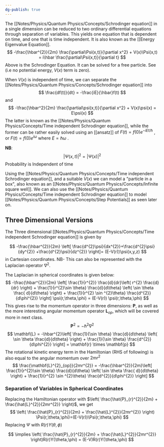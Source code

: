```yaml
---
dg-publish: true
---
```

The [[Notes/Physics/Quantum Physics/Concepts/Schrodinger equation]] in a single dimension can be reduced to two ordinary differential equations through separation of variables. This yields one equation that is dependent on time, and one that is time independent. It is also known as the [[Energy Eigenvalue Equation]]. 
$$
-\frac{\hbar^{2}}{2m} \frac{\partial\Psi(x,t)}{\partial x^2} + V(x)\Psi(x,t) = i\hbar  \frac{\partial\Psi(x,t)}{\partial t}
$$
Above is the Schrodinger Equation. It can be solved for a free particle. See  (i.e no potential energy, $V(x)$ term is zero). 

When $V(x)$ is independent of time, we can separate the [[Notes/Physics/Quantum Physics/Concepts/Schrodinger equation]] into 
$$
\frac{df(t)}{dt} = -\frac{iE}{\hbar}f(t)
$$
and
$$
-\frac{\hbar^2}{2m} \frac{\partial\psi(x,t)}{\partial x^2} + V(x)\psi(x) = E\psi(x)
$$
The latter is known as the [[Notes/Physics/Quantum Physics/Concepts/Time independent Schrodinger equation]], while the former can be rather easily solved using an [[ansatz]] of $F(t) =f(0)e^{-iEt/\hbar}$ , or $F(t) =f(0)e^{i\omega}$ where $E = \hbar \omega$ . 

**NB**:
$$
|\Psi(x,t)|^2 = |\Psi(x)|^2
$$
Probability is Independent of time

Using the [[Notes/Physics/Quantum Physics/Concepts/Time independent Schrodinger equation]], and a suitable $V(x)$ we can model a "particle in a box", also known as an [[Notes/Physics/Quantum Physics/Concepts/Infinite square well]]. We can also use the [[Notes/Physics/Quantum Physics/Concepts/Time independent Schrodinger equation]] to model [[Notes/Physics/Quantum Physics/Concepts/Step Potentials]] as seen later on. 


## Three Dimensional Versions
The Three dimensional [[Notes/Physics/Quantum Physics/Concepts/Time independent Schrodinger equation]] is given by 

$$
-\frac{\hbar^{2}}{2m} \left[ \frac{d^{2}\psi}{dx^{2}}+\frac{d^{2}\psi}{dy^{2}} +\frac{d^{2}\psi}{dz^{2}} \right]= (E-V(r))\psi(x,y,z)
$$
in Cartesian coordinates.
NB- This can also be represented with the Laplacian operator $\nabla^{2}$.


The Laplacian in spherical coordinates is given below: $$
-\frac{\hbar^{2}}{2m} \left[ \frac{1}{r^{2}} \frac{d}{dr}\left( r^{2} \frac{d}{dr} \right) + \frac{1}{r^{2}\sin \theta} \frac{d}{d\theta} \left( \sin \theta \frac{ d}{d\theta} \right) + \frac{1}{r^{2} \sin ^{2}\theta} \frac{d^{2}}{d\phi^{2}}  \right] \psi(r,\theta,\phi) = (E-V(r)) \psi(r,\theta,\phi)
$$ This gives rise to the momentum operator in three dimensions: $\mathbf{P}$, as well as the more interesting angular momentum operator $\mathbf{L}_{op}$, which will be covered more in next class. 
$$
	\mathbf{P}^{2} = -\hbar^{2} \nabla^{2} 
$$
$$
\mathbf{L} = -\hbar^{2}\left[ \frac{1}{\sin \theta} \frac{d}{d\theta} \left( \sin \theta \frac{d}{d\theta} \right) + \frac{1}{\sin \theta} \frac{d^{2}}{d\phi^{2}} \right] = \mathbf{r} \times \mathbf{p}
$$
The rotational kinetic energy term in the Hamiltonian (RHS of following) is also equal to the angular momentum over $2mr^{2}$ 
$$
\frac{\mathbf{L}^{2}_{op}}{2mr^{2}} = -\frac{\hbar^{2}}{2m}\left[ \frac{1}{r^{2}\sin \theta} \frac{d}{d\theta} \left( \sin \theta \frac{ d}{d\theta} \right) + \frac{1}{r^{2} \sin ^{2}\theta} \frac{d^{2}}{d\phi^{2}}  \right]
$$
### Separation of Variables in Spherical Coordinates
Replacing the Hamiltonian operator with $\left( \frac{\hat{P}_{r}^{2}}{2m} + \frac{\hat{L}^{2}}{2mr^{2}} \right)$, we get 
$$
\left( \frac{\hat{P}_{r}^{2}}{2m} + \frac{\hat{L}^{2}}{2mr^{2}} \right) \Psi(r,\theta,\phi)=(E-V(r))\Psi(r,\theta,\phi)
$$
Replacing $\Psi$ with $R(r)Y(\theta, \phi)$ 

$$
\implies \left( \frac{\hat{P}_{r}^{2}}{2m} + \frac{\hat{L}^{2}}{2mr^{2}} \right)R(r)Y(\theta,\phi) = (E-V)R(r)Y(\theta,\phi)
$$



